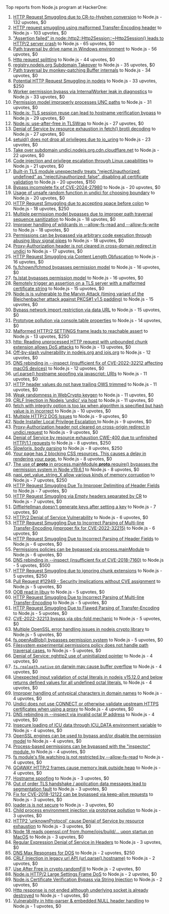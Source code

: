 Top reports from Node.js program at HackerOne:

1. [HTTP Request Smuggling due to CR-to-Hyphen conversion](https://hackerone.com/reports/922597) to Node.js - 132 upvotes, $0
2. [HTTP request smuggling using malformed Transfer-Encoding header](https://hackerone.com/reports/735748) to Node.js - 103 upvotes, $0
3. ["Assertion failed" in node::http2::Http2Session::~Http2Session() leads to HTTP/2 server crash](https://hackerone.com/reports/2319584) to Node.js - 65 upvotes, $0
4. [Path traversal by drive name in Windows environment](https://hackerone.com/reports/2307225) to Node.js - 56 upvotes, $0
5. [Http request splitting](https://hackerone.com/reports/409943) to Node.js - 44 upvotes, $0
6. [registry.nodejs.org Subdomain Takeover](https://hackerone.com/reports/340580) to Node.js - 35 upvotes, $0
7. [Path traversal by monkey-patching Buffer internals](https://hackerone.com/reports/2218653) to Node.js - 34 upvotes, $0
8. [Potential HTTP Request Smuggling in nodejs](https://hackerone.com/reports/1002188) to Node.js - 33 upvotes, $250
9. [Worker permission bypass via InternalWorker leak in diagnostics](https://hackerone.com/reports/2575105) to Node.js - 33 upvotes, $0
10. [Permission model improperly processes UNC paths](https://hackerone.com/reports/2079103) to Node.js - 31 upvotes, $0
11. [Node.js: TLS session reuse can lead to hostname verification bypass](https://hackerone.com/reports/811502) to Node.js - 29 upvotes, $0
12. [Node.js: use-after-free in TLSWrap](https://hackerone.com/reports/988103) to Node.js - 27 upvotes, $0
13. [Denial of Service by resource exhaustion in fetch() brotli decoding](https://hackerone.com/reports/2284065) to Node.js - 27 upvotes, $0
14. [setuid() does not drop all privileges due to io_uring](https://hackerone.com/reports/2170226) to Node.js - 23 upvotes, $0
15. [Take over subdomain undici.nodejs.org.cdn.cloudflare.net](https://hackerone.com/reports/1763817) to Node.js - 22 upvotes, $0
16. [Code injection and privilege escalation through Linux capabilities](https://hackerone.com/reports/2237545) to Node.js - 21 upvotes, $0
17. [Built-in TLS module unexpectedly treats "rejectUnauthorized: undefined" as "rejectUnauthorized: false", disabling all certificate validation](https://hackerone.com/reports/1278254) to Node.js - 20 upvotes, $150
18. [Bypass incomplete fix of CVE-2024-27980](https://hackerone.com/reports/2461831) to Node.js - 20 upvotes, $0
19. [Usage of unsafe random function in undici for choosing boundary](https://hackerone.com/reports/2913312) to Node.js - 20 upvotes, $0
20. [HTTP Request Smuggling due to accepting space before colon](https://hackerone.com/reports/1238709) to Node.js - 18 upvotes, $250
21. [Multiple permission model bypasses due to improper path traversal sequence sanitization](https://hackerone.com/reports/2259914) to Node.js - 18 upvotes, $0
22. [Improper handling of wildcards in --allow-fs-read and --allow-fs-write](https://hackerone.com/reports/2257156) to Node.js - 18 upvotes, $0
23. [Permissions can be bypassed via arbitrary code execution through abusing libuv signal pipes](https://hackerone.com/reports/2260337) to Node.js - 18 upvotes, $0
24. [Proxy-Authorization header is not cleared in cross-domain redirect in undici](https://hackerone.com/reports/2352957) to Node.js - 17 upvotes, $0
25. [HTTP Request Smuggling via Content Length Obfuscation](https://hackerone.com/reports/2237099) to Node.js - 16 upvotes, $0
26. [fs.fchown/fchmod bypasses permission model](https://hackerone.com/reports/2472071) to Node.js - 16 upvotes, $0
27. [fs.lstat bypasses permission model](https://hackerone.com/reports/2145862) to Node.js - 16 upvotes, $0
28. [Remotely trigger an assertion on a TLS server with a malformed certificate string](https://hackerone.com/reports/746733) to Node.js - 15 upvotes, $0
29. [Node.js is vulnerable to the Marvin Attack (timing variant of the Bleichenbacher attack against PKCS#1 v1.5 padding)](https://hackerone.com/reports/2269177) to Node.js - 15 upvotes, $0
30. [Bypass network import restriction via data URL](https://hackerone.com/reports/2092749) to Node.js - 15 upvotes, $0
31. [Prototype pollution via console.table properties](https://hackerone.com/reports/1431042) to Node.js - 14 upvotes, $0
32. [Malformed HTTP/2 SETTINGS frame leads to reachable assert](https://hackerone.com/reports/800140) to Node.js - 13 upvotes, $250
33. [http: Reading unprocessed HTTP request with unbounded chunk extension allows DoS attacks](https://hackerone.com/reports/2233486) to Node.js - 13 upvotes, $0
34. [Off-by-slash vulnerability in nodejs.org and iojs.org](https://hackerone.com/reports/1631350) to Node.js - 12 upvotes, $0
35. [DNS rebinding in --inspect (insufficient fix of CVE-2022-32212 affecting macOS devices)](https://hackerone.com/reports/1632921) to Node.js - 12 upvotes, $0
36. [url.parse() hostname spoofing via javascript: URIs](https://hackerone.com/reports/395845) to Node.js - 11 upvotes, $0
37. [HTTP header values do not have trailing OWS trimmed](https://hackerone.com/reports/730779) to Node.js - 11 upvotes, $0
38. [Weak randomness in WebCrypto keygen](https://hackerone.com/reports/1690000) to Node.js - 11 upvotes, $0
39. [CRLF Injection in Nodejs ‘undici’ via host](https://hackerone.com/reports/1820955) to Node.js - 11 upvotes, $0
40. [fetch with integrity option is too lax when algorithm is specified but hash value is in incorrect](https://hackerone.com/reports/2377760) to Node.js - 10 upvotes, $0
41. [Multiple HTTP/2 DOS Issues](https://hackerone.com/reports/589739) to Node.js - 9 upvotes, $0
42. [Node Installer Local Privilege Escalation ](https://hackerone.com/reports/1211160) to Node.js - 9 upvotes, $0
43. [Proxy-Authorization header not cleared on cross-origin redirect in undici.request](https://hackerone.com/reports/2408074) to Node.js - 9 upvotes, $0
44. [Denial of Service by resource exhaustion CWE-400 due to unfinished HTTP/1.1 requests](https://hackerone.com/reports/868834) to Node.js - 8 upvotes, $250
45. [Slowloris, body parsing](https://hackerone.com/reports/799072) to Node.js - 8 upvotes, $250
46. [Your page has 2 blocking CSS resources. This causes a delay in rendering your page.](https://hackerone.com/reports/365968) to Node.js - 8 upvotes, $0
47. [The use of __proto__ in process.mainModule.__proto__.require() bypasses the permission system in Node v19.6.1](https://hackerone.com/reports/1877919) to Node.js - 8 upvotes, $0
48. [napi_get_value_string_X allow various kinds of memory corruption](https://hackerone.com/reports/784186) to Node.js - 7 upvotes, $250
49. [HTTP Request Smuggling Due To Improper Delimiting of Header Fields](https://hackerone.com/reports/1524692) to Node.js - 7 upvotes, $0
50. [HTTP Request Smuggling via Empty headers separated by CR](https://hackerone.com/reports/2001873) to Node.js - 7 upvotes, $0
51. [DiffieHellman doesn't generate keys after setting a key](https://hackerone.com/reports/1927480) to Node.js - 7 upvotes, $0
52. [HTTP/2 Denial of Service Vulnerability](https://hackerone.com/reports/335533) to Node.js - 6 upvotes, $0
53. [HTTP Request Smuggling Due to Incorrect Parsing of Multi-line Transfer-Encoding (improper fix for CVE-2022-32215)](https://hackerone.com/reports/1665156) to Node.js - 6 upvotes, $0
54. [HTTP Request Smuggling Due to Incorrect Parsing of Header Fields](https://hackerone.com/reports/1675191) to Node.js - 6 upvotes, $0
55. [Permissions policies can be bypassed via process.mainModule](https://hackerone.com/reports/1747642) to Node.js - 6 upvotes, $0
56. [DNS rebinding in --inspect (insufficient fix of CVE-2018-7160)](https://hackerone.com/reports/1069487) to Node.js - 5 upvotes, $500
57. [HTTP Request Smuggling due to ignoring chunk extensions](https://hackerone.com/reports/1238099) to Node.js - 5 upvotes, $250
58. [Pull Request #12949 - Security Implications without CVE assignment](https://hackerone.com/reports/415329) to Node.js - 5 upvotes, $0
59. [OOB read in libuv](https://hackerone.com/reports/1209681) to Node.js - 5 upvotes, $0
60. [HTTP Request Smuggling Due to Incorrect Parsing of Multi-line Transfer-Encoding](https://hackerone.com/reports/1501679) to Node.js - 5 upvotes, $0
61. [HTTP Request Smuggling Due to Flawed Parsing of Transfer-Encoding ](https://hackerone.com/reports/1524555) to Node.js - 5 upvotes, $0
62. [CVE-2022-32213 bypass via obs-fold mechanic](https://hackerone.com/reports/1630336) to Node.js - 5 upvotes, $0
63. [Multiple OpenSSL error handling issues in nodejs crypto library](https://hackerone.com/reports/1808596) to Node.js - 5 upvotes, $0
64. [fs.openAsBlob() bypasses permission system](https://hackerone.com/reports/1966492) to Node.js - 5 upvotes, $0
65. [Filesystem experimental permissions policy does not handle path traversal cases.](https://hackerone.com/reports/1952978) to Node.js - 5 upvotes, $0
66. [Denial of Service: nghttp2 use of uninitialized pointer](https://hackerone.com/reports/335608) to Node.js - 4 upvotes, $0
67. [`fs.realpath.native` on darwin may cause buffer overflow](https://hackerone.com/reports/965914) to Node.js - 4 upvotes, $0
68. [Unexpected input validation of octal literals in nodejs v15.12.0 and below returns defined values for all undefined octal literals.](https://hackerone.com/reports/1141623) to Node.js - 4 upvotes, $0
69. [Improper handling of untypical characters in domain names](https://hackerone.com/reports/1178337) to Node.js - 4 upvotes, $0
70. [Undici does not use CONNECT or otherwise validate upstream HTTPS certificates when using a proxy](https://hackerone.com/reports/1583680) to Node.js - 4 upvotes, $0
71. [DNS rebinding in --inspect via invalid octal IP address](https://hackerone.com/reports/1710652) to Node.js - 4 upvotes, $0
72. [Insecure loading of ICU data through ICU_DATA environment variable](https://hackerone.com/reports/1625036) to Node.js - 4 upvotes, $0
73. [OpenSSL engines can be used to bypass and/or disable the permission model](https://hackerone.com/reports/1954535) to Node.js - 4 upvotes, $0
74. [Process-based permissions can be bypassed with the "inspector" module.  ](https://hackerone.com/reports/1962701) to Node.js - 4 upvotes, $0
75. [fs module's file watching is not restricted by --allow-fs-read](https://hackerone.com/reports/1966499) to Node.js - 4 upvotes, $0
76. [GOAWAY HTTP/2 frames cause memory leak outside heap](https://hackerone.com/reports/2841362) to Node.js - 4 upvotes, $0
77. [Hostname spoofing](https://hackerone.com/reports/678487) to Node.js - 3 upvotes, $0
78. [Out of order TLS handshake / application data messages lead to segmentation fault](https://hackerone.com/reports/335495) to Node.js - 3 upvotes, $0
79. [Fix for CVE-2018-12122 can be bypassed via keep-alive requests](https://hackerone.com/reports/453513) to Node.js - 3 upvotes, $0
80. [loader.js is not secure](https://hackerone.com/reports/629879) to Node.js - 3 upvotes, $0
81. [Child process environment injection via prototype pollution](https://hackerone.com/reports/878181) to Node.js - 3 upvotes, $0
82. [HTTP2 'unknownProtocol' cause Denial of Service by resource exhaustion](https://hackerone.com/reports/1043360) to Node.js - 3 upvotes, $0
83. [Node 18 reads openssl.cnf from /home/iojs/build/... upon startup on MacOS](https://hackerone.com/reports/1695596) to Node.js - 3 upvotes, $0
84. [Regular Expression Denial of Service in Headers](https://hackerone.com/reports/1784449) to Node.js - 3 upvotes, $0
85. [DNS Max Responses for DOS](https://hackerone.com/reports/1033107) to Node.js - 2 upvotes, $250
86. [CRLF Injection in legacy url API (url.parse().hostname)](https://hackerone.com/reports/771596) to Node.js - 2 upvotes, $0
87. [Use After Free in crypto.randomFill](https://hackerone.com/reports/340053) to Node.js - 2 upvotes, $0
88. [Node.js HTTP/2 Large Settings Frame DoS](https://hackerone.com/reports/446662) to Node.js - 2 upvotes, $0
89. [Node.js Certificate Verification Bypass via String Injection](https://hackerone.com/reports/1429694) to Node.js - 2 upvotes, $0
90. [Http response is not ended although underlying socket is already destroyed](https://hackerone.com/reports/676710) to Node.js - 1 upvotes, $0
91. [Vulnerability in http-parser & embedded NULL header handling](https://hackerone.com/reports/536954) to Node.js - 1 upvotes, $0

